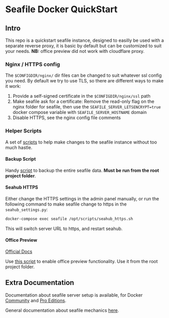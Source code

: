 # Seafile Docker QuickStart

## Intro

This repo is a quickstart seafile instance, designed to easilly be used with a separate reverse proxy, it is basic by default but can be customized to suit your needs. 
**NB:** office preview did not work with cloudflare proxy.


### Nginx / HTTPS config

The `$CONFIGDIR/nginx/` dir files can be changed to suit whatever ssl config you need. By default we try to use TLS, so there are different ways to make it work:
1. Provide a self-signed certificate in the `$CONFIGDIR/nginx/ssl` path
2. Make seafile ask for a certificate: Remove the read-only flag on the nginx folder for seafile, then use the `SEAFILE_SERVER_LETSENCRYPT=true` docker compose variable with `SEAFILE_SERVER_HOSTNAME` domain
3. Disable HTTPS, see the nginx config file comments


### Helper Scripts
A set of [scripts](./scripts/) to help make changes to the seafile instance without too much hastle.

#### Backup Script

Handy [script](./scripts/seafile_backup.sh) to backup the entire seafile data. **Must be run from the root project folder**. 

#### Seahub HTTPS

Either change the HTTPS settings in the admin panel manually, or run the following command to make seafile change to https in the `seahub_settings.py`: 

```bash
docker-compose exec seafile /opt/scripts/seahub_https.sh
```
This will switch server URL to https, and restart seahub.

#### Office Preview

[Official Docs](https://manual.seafile.com/deploy_pro/office_documents_preview/)

Use [this script](./scripts/setup_office_preview.sh) to enable office preview functionality. Use it from the root project folder.


## Extra Documentation

Documentation about seafile server setup is available, for Docker [Community](https://manual.seafile.com/docker/deploy_seafile_with_docker/) and [Pro Editions](https://manual.seafile.com/docker/pro-edition/deploy_seafile_pro_with_docker/).

General documentation about seafile mechanics [here](https://manual.seafile.com/overview/components/).
